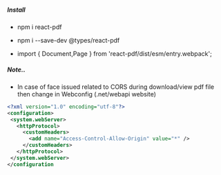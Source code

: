 ##### Install
* npm i react-pdf
* npm i --save-dev @types/react-pdf

* import { Document,Page } from 'react-pdf/dist/esm/entry.webpack';

##### Note..
* In case of face issued related to CORS during download/view pdf file  then  change in Webconfig (.net/webapi website)


```xml
<?xml version="1.0" encoding="utf-8"?>
<configuration>
 <system.webServer>
   <httpProtocol>
     <customHeaders>
       <add name="Access-Control-Allow-Origin" value="*" />
     </customHeaders>
   </httpProtocol>
 </system.webServer>
</configuration
```
